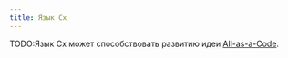 ```yaml
---
title: Язык Cx
---
```


TODO:Язык Cx может способствовать развитию идеи [All-as-a-Code](/informatics/all-as-a-code/).
